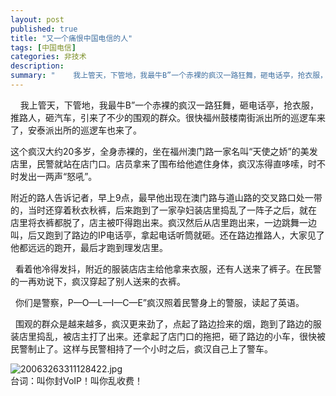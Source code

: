 ```yaml
---
layout: post
published: true
title: "又一个痛恨中国电信的人"
tags: [中国电信]
categories: 非技术    
description: 
summary: "    我上管天，下管地，我最牛B”一个赤裸的疯汉一路狂舞，砸电话亭，抢衣服，推路人，砸汽车，引来了不少的围观的群众。很快福州鼓楼南街派出所的巡逻车来了，安泰派出所的巡逻车也来了。  这个疯汉大约20多岁，全身赤裸的，坐在福州澳门路一家名叫"
---
```

    我上管天，下管地，我最牛B”一个赤裸的疯汉一路狂舞，砸电话亭，抢衣服，推路人，砸汽车，引来了不少的围观的群众。很快福州鼓楼南街派出所的巡逻车来了，安泰派出所的巡逻车也来了。   
  
这个疯汉大约20多岁，全身赤裸的，坐在福州澳门路一家名叫“天使之娇”的美发店里，民警就站在店门口。店员拿来了围布给他遮住身体，疯汉冻得直哆嗦，时不时发出一两声“怒吼”。  
  
附近的路人告诉记者，早上9点，最早他出现在澳门路与道山路的交叉路口处一带的，当时还穿着秋衣秋裤，后来跑到了一家孕妇装店里捣乱了一阵子之后，就在 店里将衣裤都脱了，店主被吓得跑出来。疯汉然后从店里跑出来，一边跳舞一边叫，后又跑到了路边的IP电话亭，拿起电话听筒就砸。还在路边推路人，大家见了 他都远远的跑开，最后才跑到理发店里。  
  
  看着他冷得发抖，附近的服装店店主给他拿来衣服，还有人送来了裤子。在民警的一再劝说下，疯汉穿起了别人送来的衣裤。  
  
  你们是警察，P—O—L—I—C—E”疯汉照着民警身上的警服，读起了英语。  
  
  围观的群众是越来越多，疯汉更来劲了，点起了路边捡来的烟，跑到了路边的服装店里捣乱，被店主打了出来。还拿起了店门口的拖把，砸了路边的小车，很快被民警制止了。这样与民警相持了一个小时之后，疯汉自己上了警车。  
  
  
![20063263311128422.jpg][]  
台词：叫你封VoIP！叫你乱收费！  
  
  



[20063263311128422.jpg]: http://bbs.cga.com.cn/UploadFiles/50/2006-3-25/22191009/20063263311128422.jpg